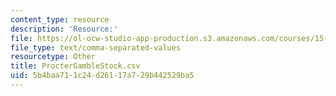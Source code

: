```yaml
---
content_type: resource
description: 'Resource:'
file: https://ol-ocw-studio-app-production.s3.amazonaws.com/courses/15-071-the-analytics-edge-spring-2017/5b4baa711c24d26117a729b442529ba5_ProcterGambleStock.csv
file_type: text/comma-separated-values
resourcetype: Other
title: ProcterGambleStock.csv
uid: 5b4baa71-1c24-d261-17a7-29b442529ba5
---
```


